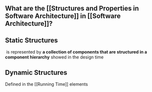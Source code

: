 
## What are the [[Structures and Properties in Software Architecture]] in [[Software Architecture]]?



## Static Structures

 is represented by **a collection of components that are structured in a component hierarchy** showed in the design time

## Dynamic Structures

Defined in the [[Running Time]] elements 
